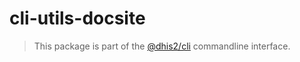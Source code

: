# cli-utils-docsite

> This package is part of the [@dhis2/cli](https://github.com/dhis2/cli)
> commandline interface.
